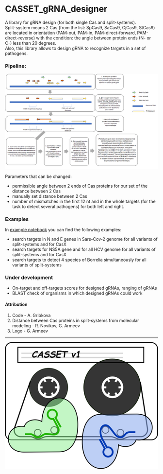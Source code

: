 # CASSET_gRNA_designer
A library for gRNA design (for both single Cas and split-systems).  
Split-system means 2 Cas (from the list: SpCas9, SaCas9, CjCas9, StCas9) are located in orientation (PAM-out, PAM-in, PAM-direct-forward, PAM-direct-reverse) with the condition: the angle between protein ends (N- or C-) less than 20 degrees.  
Also, this library allows to design gRNA to recognize targets in a set of pathogens.

### Pipeline:
![alt text](https://github.com/intbio/CASSET_gRNA_designer/blob/main/pipeline.png)

Parameters that can be changed:
- permissible angle between 2 ends of Cas proteins for our set of the distance between 2 Cas
- manually set distance between 2 Cas
- number of mismatches in the first 12 nt and in the whole targets (for the task to detect several pathogens) for both left and right.

### Examples
In [example notebook](example.ipynb) you can find the following examples:
- search targets in N and E genes in Sars-Cov-2 genome for all variants of split-systems and for CasX
- search targets for NS5A gene and for all HCV genome for all variants of split-systems and for CasX
- search targets to detect 4 species of Borrelia simultaneously for all variants of split-systems

### Under development
- On-target and off-targets scores for designed gRNAs, ranging of gRNAs
- BLAST check of organisms in which designed gRNAs could work

#### Attribution
1. Code - A. Gribkova
2. Distance between Cas proteins in split-systems from molecular modeling - R. Novikov, G. Armeev
3. Logo - G. Armeev
___________________


![alt text](https://github.com/intbio/CASSET_gRNA_designer/blob/main/logo.png)
